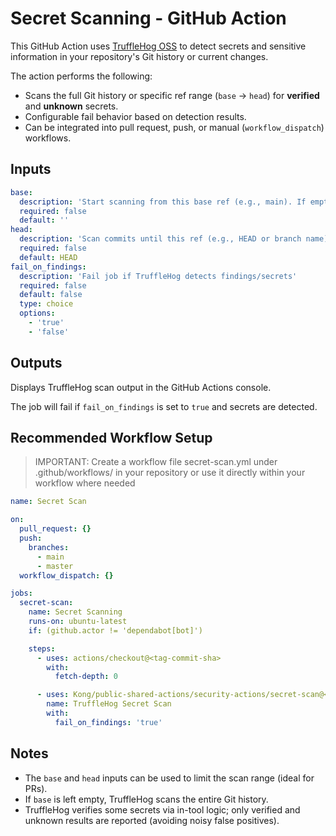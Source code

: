 # Secret Scanning - GitHub Action

This GitHub Action uses [TruffleHog OSS](https://github.com/trufflesecurity/trufflehog) to detect secrets and sensitive information in your repository's Git history or current changes.

The action performs the following:
- Scans the full Git history or specific ref range (`base` → `head`) for **verified** and **unknown** secrets.
- Configurable fail behavior based on detection results.
- Can be integrated into pull request, push, or manual (`workflow_dispatch`) workflows.

## Inputs

```yaml
base:
  description: 'Start scanning from this base ref (e.g., main). If empty, scans full history.'
  required: false
  default: ''
head:
  description: 'Scan commits until this ref (e.g., HEAD or branch name).'
  required: false
  default: HEAD
fail_on_findings:
  description: 'Fail job if TruffleHog detects findings/secrets'
  required: false
  default: false
  type: choice
  options:
    - 'true'
    - 'false'
```

## Outputs
Displays TruffleHog scan output in the GitHub Actions console.

The job will fail if `fail_on_findings` is set to `true` and secrets are detected.

## Recommended Workflow Setup
>IMPORTANT: Create a workflow file secret-scan.yml under .github/workflows/ in your repository or use it directly within your workflow where needed

```yaml
name: Secret Scan

on:
  pull_request: {}
  push:
    branches:
      - main
      - master
  workflow_dispatch: {}

jobs:
  secret-scan:
    name: Secret Scanning
    runs-on: ubuntu-latest
    if: (github.actor != 'dependabot[bot]')

    steps:
      - uses: actions/checkout@<tag-commit-sha>
        with:
          fetch-depth: 0

      - uses: Kong/public-shared-actions/security-actions/secret-scan@<tag-commit-sha> # Replace with actual tag Commit SHA
        name: TruffleHog Secret Scan
        with:
          fail_on_findings: 'true'

```

## Notes
* The `base` and `head` inputs can be used to limit the scan range (ideal for PRs).
* If `base` is left empty, TruffleHog scans the entire Git history.
* TruffleHog verifies some secrets via in-tool logic; only verified and unknown results are reported (avoiding noisy false positives).
